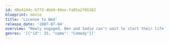 ```yaml
---
id: d8e4244c-b773-4bb9-84ee-fa05a2f85382
blueprint: movie
title: 'License to Wed'
release_date: '2007-07-04'
overview: "Newly engaged, Ben and Sadie can't wait to start their life together and live happily ever after. However Sadie's family church's Reverend Frank won't bless their union until they pass his patented, \"foolproof\" marriage prep course consisting of outrageous classes, outlandish homework assignments and some outright invasion of privacy."
genres: '[{"id": 35, "name": "Comedy"}]'
---
```


